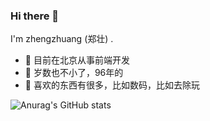 ### Hi there 👋

I'm zhengzhuang (郑壮) .

- 🍒 目前在北京从事前端开发
- 🍋 岁数也不小了，96年的
- 📍 喜欢的东西有很多，比如数码，比如去除玩

![Anurag's GitHub stats](https://github-readme-stats.vercel.app/api?username=zhengzhuang96&show_icons=true)



<!--
**zhengzhuang96/zhengzhuang96** is a ✨ _special_ ✨ repository because its `README.md` (this file) appears on your GitHub profile.

Here are some ideas to get you started:

- 🔭 I’m currently working on ...
- 🌱 I’m currently learning ...
- 👯 I’m looking to collaborate on ...
- 🤔 I’m looking for help with ...
- 💬 Ask me about ...
- 📫 How to reach me: ...
- 😄 Pronouns: ...
- ⚡ Fun fact: ...
-->
